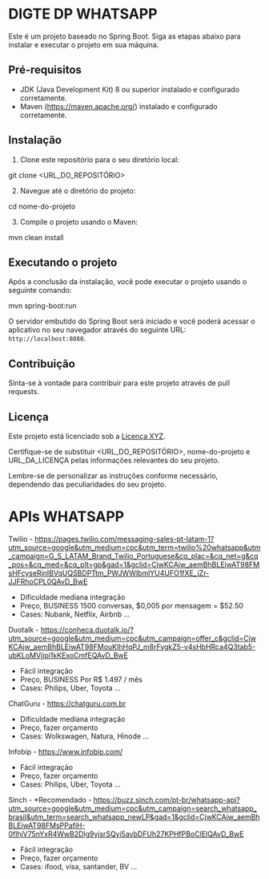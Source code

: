 # DIGTE DP WHATSAPP

Este é um projeto baseado no Spring Boot. Siga as etapas abaixo para instalar e executar o projeto em sua máquina.

## Pré-requisitos

- JDK (Java Development Kit) 8 ou superior instalado e configurado corretamente.
- Maven (https://maven.apache.org/) instalado e configurado corretamente.

## Instalação

1. Clone este repositório para o seu diretório local:

git clone <URL_DO_REPOSITÓRIO>

2. Navegue até o diretório do projeto:

cd nome-do-projeto

3. Compile o projeto usando o Maven:

mvn clean install

## Executando o projeto

Após a conclusão da instalação, você pode executar o projeto usando o seguinte comando:

mvn spring-boot:run

O servidor embutido do Spring Boot será iniciado e você poderá acessar o aplicativo no seu navegador através do seguinte URL: `http://localhost:8080`.

## Contribuição

Sinta-se à vontade para contribuir para este projeto através de pull requests.

## Licença

Este projeto está licenciado sob a [Licença XYZ](URL_DA_LICENÇA).

Certifique-se de substituir <URL_DO_REPOSITÓRIO>, nome-do-projeto e URL_DA_LICENÇA pelas informações relevantes do seu projeto.

Lembre-se de personalizar as instruções conforme necessário, dependendo das peculiaridades do seu projeto.

# APIs WHATSAPP

Twilio - https://pages.twilio.com/messaging-sales-pt-latam-1?utm_source=google&utm_medium=cpc&utm_term=twilio%20whatsapp&utm_campaign=G_S_LATAM_Brand_Twilio_Portuguese&cq_plac=&cq_net=g&cq_pos=&cq_med=&cq_plt=gp&gad=1&gclid=CjwKCAjw_aemBhBLEiwAT98FMsHFcyseRjnIBVqUQSBDPTtm_PWJWWlbmlYU4UFO1fXE_jZr-JJFRhoCPL0QAvD_BwE
 - Dificuldade mediana integração
 - Preço, BUSINESS 1500 conversas, $0,005 por mensagem = $52.50
 - Cases: Nubank, Netflix, Airbnb ...

Duotalk - https://conheca.duotalk.io/?utm_source=google&utm_medium=cpc&utm_campaign=offer_c&gclid=CjwKCAjw_aemBhBLEiwAT98FMouKIhHqPJ_m8rFvgkZ5-v4sHbHRca4Q3tab5-ubKLoMVjjpi1kKExoCmfEQAvD_BwE
 - Fácil integração
 - Preço, BUSINESS Por R$ 1.497 / mês
 - Cases: Philips, Uber, Toyota ...

ChatGuru - https://chatguru.com.br
 - Dificuldade mediana integração
 - Preço, fazer orçamento
 - Cases: Wolkswagen, Natura, Hinode ...

Infobip - https://www.infobip.com/
 - Fácil integração
 - Preço, fazer orçamento
 - Cases: Philips, Uber, Toyota ...

Sinch - *Recomendado - https://buzz.sinch.com/pt-br/whatsapp-api?utm_source=google&utm_medium=cpc&utm_campaign=search_whatsapp_brasil&utm_term=search_whatsapp_newLP&gad=1&gclid=CjwKCAjw_aemBhBLEiwAT98FMsPPafiH-0flhjV75nYxR4WwB2Dlg9yjsrSQyi5avbDFUh27KPHfPBoClEIQAvD_BwE
 - Fácil integração
 - Preço, fazer orçamento
 - Cases: ifood, visa, santander, BV ...